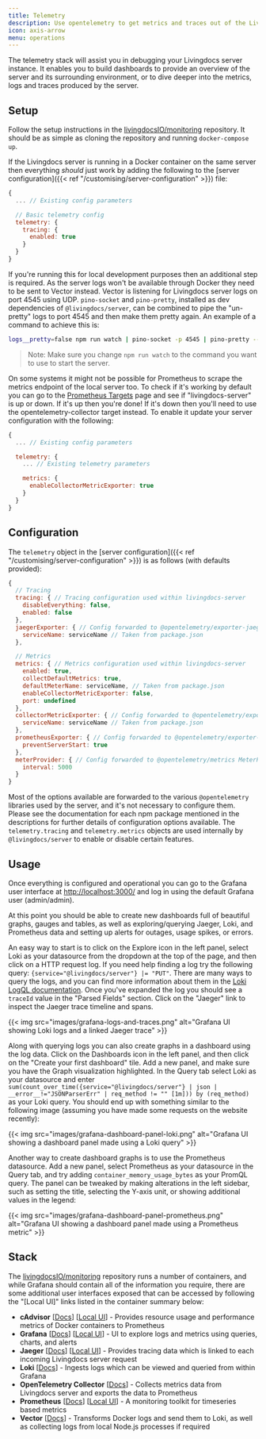 ```yaml
---
title: Telemetry
description: Use opentelemetry to get metrics and traces out of the Livingdocs Server instance.
icon: axis-arrow
menu: operations
---
```


The telemetry stack will assist you in debugging your Livingdocs server instance. It enables you to build dashboards to provide an overview of the server and its surrounding environment, or to dive deeper into the metrics, logs and traces produced by the server.

## Setup

Follow the setup instructions in the [livingdocsIO/monitoring](https://github.com/livingdocsIO/monitoring) repository. It should be as simple as cloning the repository and running `docker-compose up`.

If the Livingdocs server is running in a Docker container on the same server then everything _should_ just work by adding the following to the [server configuration]({{< ref "/customising/server-configuration" >}}) file:

```js
{
  ... // Existing config parameters

  // Basic telemetry config
  telemetry: {
    tracing: {
      enabled: true
    }
  }
}
```

If you're running this for local development purposes then an additional step is required. As the server logs won't be available through Docker they need to be sent to Vector instead. Vector is listening for Livingdocs server logs on port 4545 using UDP. `pino-socket` and `pino-pretty`, installed as dev dependencies of `@livingdocs/server`, can be combined to pipe the "un-pretty" logs to port 4545 and then make them pretty again. An example of a command to achieve this is:

```sh
logs__pretty=false npm run watch | pino-socket -p 4545 | pino-pretty --ignore ns --translateTime 'HH:MM:ss' --messageFormat '{ns} > {msg}'
```

> Note: Make sure you change `npm run watch` to the command you want to use to start the server.

On some systems it might not be possible for Prometheus to scrape the metrics endpoint of the local server too. To check if it's working by default you can go to the [Prometheus Targets](http://localhost:3001/targets) page and see if "livingdocs-server" is up or down. If it's up then you're done! If it's down then you'll need to use the opentelemetry-collector target instead. To enable it update your server configuration with the following:

```js
{
  ... // Existing config parameters

  telemetry: {
    ... // Existing telemetry parameters

    metrics: {
      enableCollectorMetricExporter: true
    }
  }
}
```

## Configuration

The `telemetry` object in the [server configuration]({{< ref "/customising/server-configuration" >}}) is as follows (with defaults provided):

```js
{
  // Tracing
  tracing: { // Tracing configuration used within livingdocs-server
    disableEverything: false,
    enabled: false
  },
  jaegerExporter: { // Config forwarded to @opentelemetry/exporter-jaeger JaegerExporter
    serviceName: serviceName // Taken from package.json
  },

  // Metrics
  metrics: { // Metrics configuration used within livingdocs-server
    enabled: true,
    collectDefaultMetrics: true,
    defaultMeterName: serviceName, // Taken from package.json
    enableCollectorMetricExporter: false,
    port: undefined
  },
  collectorMetricExporter: { // Config forwarded to @opentelemetry/exporter-collector CollectorMetricExporter
    serviceName: serviceName // Taken from package.json
  },
  prometheusExporter: { // Config forwarded to @opentelemetry/exporter-prometheus PrometheusExporter
    preventServerStart: true
  },
  meterProvider: { // Config forwarded to @opentelemetry/metrics MeterProvider
    interval: 5000
  }
}
```

Most of the options available are forwarded to the various `@opentelemetry` libraries used by the server, and it's not necessary to configure them. Please see the documentation for each npm package mentioned in the descriptions for further details of configuration options available. The `telemetry.tracing` and `telemetry.metrics` objects are used internally by `@livingdocs/server` to enable or disable certain features.

## Usage

Once everything is configured and operational you can go to the Grafana user interface at <http://localhost:3000/> and log in using the default Grafana user (admin/admin).

At this point you should be able to create new dashboards full of beautiful graphs, gauges and tables, as well as exploring/querying Jaeger, Loki, and Prometheus data and setting up alerts for outages, usage spikes, or errors.

An easy way to start is to click on the Explore icon in the left panel, select Loki as your datasource from the dropdown at the top of the page, and then click on a HTTP request log. If you need help finding a log try the following query: `{service="@livingdocs/server"} |= "PUT"`. There are many ways to query the logs, and you can find more information about them in the [Loki LogQL documentation](https://grafana.com/docs/loki/latest/logql/). Once you've expanded the log you should see a `traceId` value in the "Parsed Fields" section. Click on the "Jaeger" link to inspect the Jaeger trace timeline and spans.

{{< img src="images/grafana-logs-and-traces.png" alt="Grafana UI showing Loki logs and a linked Jaeger trace" >}}

Along with querying logs you can also create graphs in a dashboard using the log data. Click on the Dashboards icon in the left panel, and then click on the "Create your first dashboard" tile. Add a new panel, and make sure you have the Graph visualization highlighted. In the Query tab select Loki as your datasource and enter `sum(count_over_time({service="@livingdocs/server"} | json | __error__!="JSONParserErr" | req_method != "" [1m])) by (req_method)` as your Loki query. You should end up with something similar to the following image (assuming you have made some requests on the website recently):

{{< img src="images/grafana-dashboard-panel-loki.png" alt="Grafana UI showing a dashboard panel made using a Loki query" >}}

Another way to create dashboard graphs is to use the Prometheus datasource. Add a new panel, select Prometheus as your datasource in the Query tab, and try adding `container_memory_usage_bytes` as your PromQL query. The panel can be tweaked by making alterations in the left sidebar, such as setting the title, selecting the Y-axis unit, or showing additional values in the legend:

{{< img src="images/grafana-dashboard-panel-prometheus.png" alt="Grafana UI showing a dashboard panel made using a Prometheus metric" >}}

## Stack

The [livingdocsIO/monitoring](https://github.com/livingdocsIO/monitoring) repository runs a number of containers, and while Grafana should contain all of the information you require, there are some additional user interfaces exposed that can be accessed by following the "[Local UI]" links listed in the container summary below:

- **cAdvisor** [[Docs](https://github.com/google/cadvisor)] [[Local UI](http://localhost:9081/)] - Provides resource usage and performance metrics of Docker containers to Prometheus
- **Grafana** [[Docs](https://grafana.com/docs/grafana/latest/)] [[Local UI](http://localhost:3000/)] - UI to explore logs and metrics using queries, charts, and alerts
- **Jaeger** [[Docs](https://www.jaegertracing.io/docs/)] [[Local UI](http://localhost:16686/)] - Provides tracing data which is linked to each incoming Livingdocs server request
- **Loki** [[Docs](https://grafana.com/docs/loki/latest/)] - Ingests logs which can be viewed and queried from within Grafana
- **OpenTelemetry Collector** [[Docs](https://opentelemetry.io/docs/collector/)] - Collects metrics data from Livingdocs server and exports the data to Prometheus
- **Prometheus** [[Docs](https://prometheus.io/docs/)] [[Local UI](http://localhost:3001/)] - A monitoring toolkit for timeseries based metrics
- **Vector** [[Docs](https://vector.dev/docs/)] - Transforms Docker logs and send them to Loki, as well as collecting logs from local Node.js processes if required
